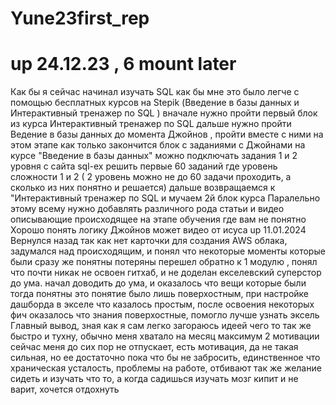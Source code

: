 # Yune23first_rep
# up 24.12.23 , 6 mount later
Как бы я сейчас начинал изучать SQL как бы мне это было легче 
с помощью бесплатных курсов на Stepik (Введение в базы данных и Интерактивный тренажер по SQL )
вначале нужно пройти первый блок из курса Интерактивный тренажер по SQL 
дальше нужно пройти Ведение в базы данных до момента Джойнов , пройти вместе с ними
на этом этапе как только закончится блок с заданиями с Джойнами на курсе "Введение в базы данных"
можно подключать задания 1 и 2 уровня с сайта sql-ex  решить первые 60 заданий где уровень сложности 1 и 2 ( 2 уровень можно не до 60 задачи проходить, а сколько из них понятно и решается)
дальше возвращаемся к "Интерактивный тренажер по SQL  и мучаем 2й блок курса 
Паралельно этому всему нужно добавлять различного рода статьи и видео описывающие происходящее на этапе обучения где вам не понятно
Хорошо понять логику Джойнов может видео от исуса 
up 11.01.2024 Вернулся назад так как нет карточки для создания AWS облака, задумался над происходящим, и понял что некоторые моменты которые были сразу же понятны потеряны
перешел обратно к 1 модулю , понял что почти никак не освоен гитхаб, и не доделан екселевский суперстор до ума.
начал доводить до ума, и оказалось что вещи которые были тогда понятны это понятие было лишь поверхостным, при настройке дашборда в экселе что казалось простым,
после освоения некоторых фич оказалось что знания поверхостные, помогло лучше узнать эксель
Главный вывод, зная как я сам легко загораюсь идеей чего то так же быстро и тухну, обычно меня хватало на месяц максимум 2 мотивации
сейчас меня до сих пор не отпускает, есть мотивация, да не такая сильная, но ее достаточно пока что бы не забросить, единственное что 
храническая усталость, проблемы на работе, отбивают так же желание сидеть и изучать что то, а когда садишься изучать мозг кипит и не варит, хочется отдохнуть 
